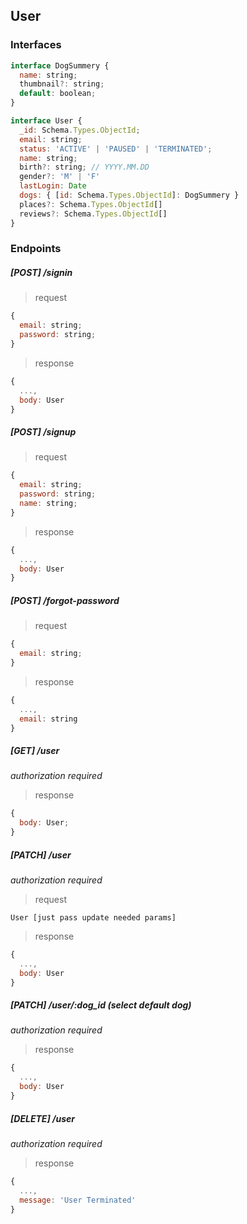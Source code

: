 ## User

### Interfaces

```javascript
interface DogSummery {
  name: string;
  thumbnail?: string;
  default: boolean;
}

interface User {
  _id: Schema.Types.ObjectId;
  email: string;
  status: 'ACTIVE' | 'PAUSED' | 'TERMINATED';
  name: string;
  birth?: string; // YYYY.MM.DD
  gender?: 'M' | 'F'
  lastLogin: Date
  dogs: { [id: Schema.Types.ObjectId]: DogSummery }
  places?: Schema.Types.ObjectId[]
  reviews?: Schema.Types.ObjectId[]
}
```

### Endpoints

##### [POST] /signin

> request

```javascript
{
  email: string;
  password: string;
}
```

> response

```javascript
{
  ...,
  body: User
}
```

##### [POST] /signup

> request

```javascript
{
  email: string;
  password: string;
  name: string;
}
```

> response

```javascript
{
  ...,
  body: User
}
```

##### [POST] /forgot-password

> request

```javascript
{
  email: string;
}
```

> response

```javascript
{
  ...,
  email: string
}
```

##### [GET] /user

_authorization required_

> response

```javascript
{
  body: User;
}
```

##### [PATCH] /user

_authorization required_

> request

```
User [just pass update needed params]
```

> response

```javascript
{
  ...,
  body: User
}
```

##### [PATCH] /user/:dog_id (select default dog)

_authorization required_

> response

```javascript
{
  ...,
  body: User
}
```

##### [DELETE] /user

_authorization required_

> response

```javascript
{
  ...,
  message: 'User Terminated'
}
```
